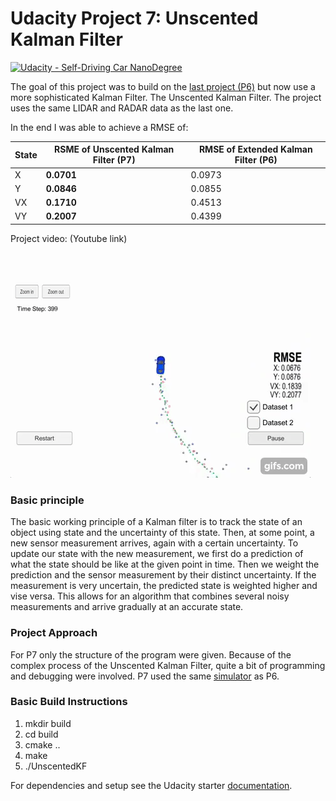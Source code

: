 # Udacity Project 7: Unscented Kalman Filter
[![Udacity - Self-Driving Car NanoDegree](https://s3.amazonaws.com/udacity-sdc/github/shield-carnd.svg)](http://www.udacity.com/drive)

The goal of this project was to build on the [last project (P6)](https://github.com/stefancyliax/CarND-Extended-Kalman-Filter-Project) but now use a more sophisticated Kalman Filter. The Unscented Kalman Filter. The project uses the same LIDAR and RADAR data as the last one.

In the end I was able to achieve a RMSE of:

| State | RSME of Unscented Kalman Filter (P7) | RMSE of Extended Kalman Filter (P6)|
|-------|---------------------------------|--------------------------------|
| X     | __0.0701__                          | 0.0973                         |
| Y     | __0.0846__                          | 0.0855                         |
| VX    | __0.1710__                          | 0.4513                         |
| VY    | __0.2007__                          | 0.4399                         |

Project video: (Youtube link)

[![Project track](https://github.com/stefancyliax/CarND-Unscented-Kalman-Filter-Project/raw/master/output_images/project_video.gif)](https://youtu.be/eaKn6NKWmrA)

### Basic principle

The basic working principle of a Kalman filter is to track the state of an object using state and the uncertainty of this state. Then, at some point, a new sensor measurement arrives, again with a certain uncertainty.
To update our state with the new measurement, we first do a prediction of what the state should be like at the given point in time. Then we weight the prediction and the sensor measurement by their distinct uncertainty. If the measurement is very uncertain, the predicted state is weighted higher and vise versa.
This allows for an algorithm that combines several noisy measurements and arrive gradually at an accurate state.

### Project Approach

For P7 only the structure of the program were given. Because of the complex process of the Unscented Kalman Filter, quite a bit of programming and debugging were involved. P7 used the same [simulator](https://github.com/udacity/self-driving-car-sim/releases) as P6.


### Basic Build Instructions

1. mkdir build
2. cd build
3. cmake ..
4. make
5. ./UnscentedKF

For dependencies and setup see the Udacity starter [documentation](https://github.com/stefancyliax/CarND-Unscented-Kalman-Filter-Project/blob/master/Starter_code_README.md). 
